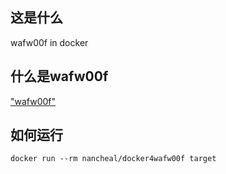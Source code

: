 ## 这是什么

wafw00f in docker

## 什么是wafw00f

["wafw00f"](https://github.com/EnableSecurity/wafw00f)

## 如何运行

```
docker run --rm nancheal/docker4wafw00f target
```